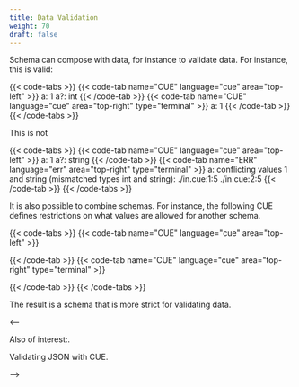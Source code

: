 ```yaml
---
title: Data Validation
weight: 70
draft: false
---
```


Schema can compose with data, for instance to validate data.
For instance, this is valid:

{{< code-tabs >}}
{{< code-tab name="CUE" language="cue" area="top-left" >}}
a:  1
a?: int
{{< /code-tab >}}
{{< code-tab name="CUE" language="cue" area="top-right" type="terminal" >}}
a: 1
{{< /code-tab >}}
{{< /code-tabs >}}

This is not

{{< code-tabs >}}
{{< code-tab name="CUE" language="cue" area="top-left" >}}
a:  1
a?: string
{{< /code-tab >}}
{{< code-tab name="ERR" language="err" area="top-right" type="terminal" >}}
a: conflicting values 1 and string (mismatched types int and string):
    ./in.cue:1:5
    ./in.cue:2:5
{{< /code-tab >}}
{{< /code-tabs >}}

It is also possible to combine schemas. For instance, the following CUE defines
restrictions on what values are allowed for another schema.

{{< code-tabs >}}
{{< code-tab name="CUE" language="cue" area="top-left" >}}

{{< /code-tab >}}
{{< code-tab name="CUE" language="cue" area="top-right" type="terminal" >}}

{{< /code-tab >}}
{{< /code-tabs >}}

The result is a schema that is more strict for validating data.

<--

Also of interest:.

Validating JSON with CUE.

-->
